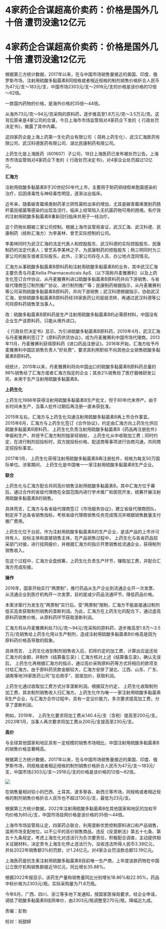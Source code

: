 # 4家药企合谋超高价卖药：价格是国外几十倍 遭罚没逾12亿元

# 4家药企合谋超高价卖药：价格是国外几十倍 遭罚没逾12亿元

根据第三方统计数据，2017年以来，在与中国市场销售量接近的美国、印度、俄罗斯市场，注射用硫酸多黏菌素B同规格或者相近规格的制剂销售价格折合人民币为47元/支～183元/支，中国市场2303元/支～2918元/支的价格是该价格的12倍～62倍。

一款国内药物的价格，是海外价格的35倍～44倍。

从海外73元/克～94元/克采购的原料药，逐步推高至1.8万元/克～3.5万元/克。这背后原来是4家公司的合谋，今日上海市市场监管局对4家药企下发的《
行政处罚决定书》，揭露了其中内幕。

这四家药企是上海上药第一生化药业有限公司（ 简称上药生化）、武汉汇海医药有限公司、武汉科德医药有限公司、湖北民康制药有限公司。

上药生化是上海医药（601607）子公司，18日上海医药已发布被处罚公告。上海市市场监管局对4家药企下发的《 行政处罚决定书》，对4家企业处罚超过12亿元。

**汇海方**

注射用硫酸多黏菌素B于20世纪50年代上市，主要用于耐药铜绿假单胞菌感染的治疗，后因肾毒性与神经毒性明显，逐渐淡出临床。

近年来，随着碳青霉烯类耐药革兰阴性菌检出率的增加，尤其是碳青霉烯类耐药肠杆菌目细菌等感染的出现及流行，临床上经常陷入无抗菌药物可用的困境。有疗效的注射用硫酸多黏菌素B重新回归临床并用于一线治疗。

这个药物长期被三家公司控制。根据上海市监管局查证，武汉汇海、武汉科德、民康制药（统称汇海方）为李美林、曾艺实际控制的公司。

李美林同时为武汉汇海的法定代表人和控股股东、武汉科德的实际控股股东、民康制药的法定代表人；曾艺系李美林之子，为民康制药的控股股东；杨三明同时为三家公司的股东或者实际股东。此外，三家公司存在人员、办公地点混同情况。

汇海方从事硫酸多黏菌素B原料药和注射用硫酸多黏菌素B的业务，其中武汉汇海主要负责与丹麦Xellia Pharmaceuticals
ApS.（以下简称丹麦雅赛利）以及上药生化签订合作协议、从丹麦雅赛利进口硫酸多黏菌素B原料药并向下游销售、与省级代理商签订制剂推广协议、进行制剂推广等；民康制药根据指示，从丹麦雅赛利等公司采购硫酸多黏菌素B原料药，并向下游销售；武汉科德根据指示，协助武汉汇海，安排硫酸多黏菌素B原料药经38家医药公司层层流转，再通过武汉科德等公司将原料药销售至当事人。

改：硫酸多黏菌素B原料药是生产注射用硫酸多黏菌素B的必需原材料，中国没有企业生产该原料药，只能从境外进口。

《
行政处罚决定书》显示，为引进硫酸多黏菌素B原料药，2010年4月，武汉汇海与丹麦雅赛利签订了《原料药供货协议》，成为丹麦雅赛利中国市场代理商。2013年11月，丹麦雅赛利获得原料药《进口药品注册证》。2016年开始，汇海方给予丹麦雅赛利中国区销售负责人“好处费”，要求其利用职权不向其他企业销售硫酸多黏菌素B原料药。

经统计，2015年以来，丹麦雅赛利将向中国出口的硫酸多黏菌素B原料药总量的98%销售给了汇海方或者汇海方指定的企业；其余2%销售给了医疗器械研发公司，未用于生产注射用硫酸多黏菌素B。

**上药生化**

上药生化1986年获得注射用硫酸多黏菌素B生产批文，但于80年代末停产。由于长时间未生产，当事人批件过期后再注册一直未获批准。

2015年左右，汇海方与上药生化沟通注射用硫酸多黏菌素B再上市合作事宜。2015年6月，汇海方与上药生化签订《合作协议》，约定由汇海方向上药生化供应硫酸多黏菌素B原料药，
上药生化负责注射用硫酸多黏菌素B《药品再注册批件》申报和生产，并授予汇海方制剂独家经销权，
上药生化从中收取加工费；同时约定，在进行制剂招投标时，双方就投标价格、配送商等事项进行协商沟通，共同商定招投标事宜。

2017年1月， 上药生化获得注射用硫酸多黏菌素B再注册批件，规格为每支50万国际单位。涉案期间， 上药生化是中国唯一一家注射用硫酸多黏菌素B生产企业。

**联合**

上药生化与汇海方配合共同高价销售注射用硫酸多黏菌素B。其中汇海方位于幕后，通过合作的省级代理商在全国范围内进行学术推广和医院开发，统筹开展注射用硫酸多黏菌素B的销售。

具体而言，汇海方与各省级代理商签订《市场服务协议》，建立省级代理商团队，制定并下达各省销售指标，考核省级代理商销售任务完成情况并根据销售数量支付推广费用。

上药生化位于台前，作为注射用硫酸多黏菌素B的生产企业，是该产品的上市许可持有人、投标主体和直接销售主体。在产品销售过程中，
上药生化与各省药品招采部门对接，进行挂网报价，并根据汇海方的指示开票销售给流通企业，获得制剂销售收入。

在这个过程中，汇海方全盘统筹，上药生化负责生产环节，赚取加工费，并配合汇海方完成衔接。

**操作**

2016年，国家开始实行“两票制”，推行药品从生产企业到流通企业开一次发票、从流通企业到医疗机构开一次发票，目的是减少药品流通环节，降低药品价格。

本案涉案行为发生在“两票制”实行后。受“两票制”限制，汇海方不能直接通过制剂低买高卖获取制剂销售的垄断利润。为此，汇海方在上药生化的配合下，通过虚高原料药销售价格，从原料药环节获取垄断利润。

汇海方将从丹麦雅赛利处73元/克～94元/克采购的原料药，逐步推高至1.8万～3.5万元/克销售给上药生化用以生产制剂，造成注射用硫酸多黏菌素B价格高是因为原料药价格高导致的假象。

具体而言， 上药生化收到制剂销售收入后，扣除约定的加工费，计算出应返还给汇海方的金额，并制作《结算备忘录》；汇海方核对上述《结算备忘录》，确认无误后，
上药生化再根据汇海方的指示，通过高价采购原料药等方式将相应的款项支付给汇海方。由于原料药货款金额较大，汇海方安排了湖北、江西、山东、广东、湖南等地38家医药公司“左右倒手”、层层加价，获取利润。

上药生化通过收取加工费方式分享垄断利润。根据双方约定，
上药生化收取制剂加工费，其余制剂销售收入归汇海方。上药生化作为唯一一家注射用硫酸多黏菌素B生产企业，与汇海方合作过程中，具有一定议价能力，多次要求提高加工费，分享了垄断利润。

例如，2019年，
上药生化要求将加工费从140.4元/支（含税）提高至200元/支。2023年1月，当事人再次要求将加工费从200元/支提高至230元/支。

**高价**

与全球其他国家和地区具有一定规模的销售市场相比，中国注射用硫酸多黏菌素B的销售价格显著畸高。

根据第三方统计数据，2017年以来，在与中国市场销售量接近的美国、印度、俄罗斯市场，同规格或者相近规格的制剂销售价格折合人民币为47元/支～183元/支，中国市场2303元/支～2918元/支的价格是该价格的12倍～62倍。

![](https://inews.gtimg.com/om_bt/Ofn1R_psKzIWWNxD5Hx9eiA6w5y869BzDXTo0NnwursckAA/1000)

在销售量相对较小的巴西、土耳其、波多黎各、新西兰等市场，同规格或者相近规格的制剂销售价格折合人民币也不超过130元/支，最低为23元/支。

根据第三方统计数据，2022年注射用硫酸多黏菌素B在其他国家和地区的加权平均价格为65元/支，中国市场挂网价格是该价格的35倍～44倍。

上海市市场监管局认定，四家药企联合，利用垄断优势控制原料进口和产品销售，
滥用市场支配地位，以不公平的高价销售商品，违反《反垄断法》第五十七条、第五十九条规定，考虑上海生化对违法行为负次要责任，积极配合调查，主动提供相关证据材料，决定责令上海生化停止违法行为，没收违法所得人民币3.38亿元，并处2022年销售额3%的罚款，计1.24亿元。对4家企业罚没款总额12.19亿元。

上海医药是抗生素注射用硫酸多黏菌素B目前唯一生产商，上年度该款药物在中国公立医疗机构销售额接近18亿元，同比增长35.88%。

根据2022年报显示，该药生产量和销售量同比分别增长18.86%和22.95%，药品中标价格为2303元/瓶，实际采购量为71.6万瓶。

今年6月，广西、四川、浙江等多地下发通知，按国家医保局要求，经企业申请，调低了硫酸多黏菌素B挂网单价，由2303元/瓶调整至270元/瓶，降幅近九成。

责编：彭勃

校对：祝甜婷

